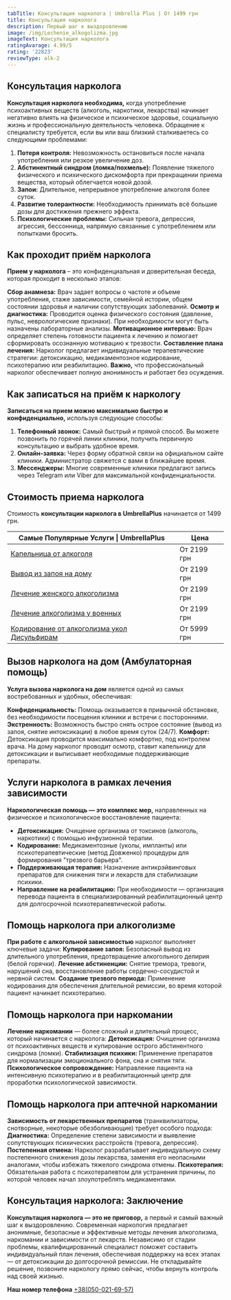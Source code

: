 ```yaml
---
tabTitle: Консультация нарколога | Umbrella Plus | От 1499 грн
title: Консультация нарколога
description: Первый шаг к выздоровлению
image: /img/Lechenie_alkogolizma.jpg
imageText: Консультация нарколога
ratingAvarage: 4.99/5
rating: '22823'
reviewType: alk-2
---
```


## Консультация нарколога

**Консультация нарколога необходима,** когда употребление психоактивных веществ (алкоголь, наркотики, лекарства) начинает негативно влиять на физическое и психическое здоровье, социальную жизнь и профессиональную деятельность человека. Обращение к специалисту требуется, если вы или ваш близкий сталкиваетесь со следующими проблемами:

1. **Потеря контроля:** Невозможность остановиться после начала употребления или резкое увеличение доз.
2. **Абстинентный синдром (ломка/похмелье):** Появление тяжелого физического и психического дискомфорта при прекращении приема вещества, который облегчается новой дозой.
3. **Запои:** Длительное, непрерывное употребление алкоголя более суток.
4. **Развитие толерантности:** Необходимость принимать всё большие дозы для достижения прежнего эффекта.
5. **Психологические проблемы:** Сильная тревога, депрессия, агрессия, бессонница, напрямую связанные с употреблением или попытками бросить.

## Как проходит приём нарколога

**Прием у нарколога** – это конфиденциальная и доверительная беседа, которая проходит в несколько этапов:

**Сбор анамнеза:** Врач задает вопросы о частоте и объеме употребления, стаже зависимости, семейной истории, общем состоянии здоровья и наличии сопутствующих заболеваний.
**Осмотр и диагностика:** Проводится оценка физического состояния (давление, пульс, неврологические признаки). При необходимости могут быть назначены лабораторные анализы.
**Мотивационное интервью:** Врач определяет степень готовности пациента к лечению и помогает сформировать осознанную мотивацию к трезвости.
**Составление плана лечения:** Нарколог предлагает индивидуальные терапевтические стратегии: детоксикацию, медикаментозное кодирование, психотерапию или реабилитацию.
**Важно,** что профессиональный нарколог обеспечивает полную анонимность и работает без осуждения.

## Как записаться на приём к наркологу

**Записаться на прием можно максимально быстро и конфиденциально,** используя следующие способы:

1. **Телефонный звонок:** Самый быстрый и прямой способ. Вы можете позвонить по горячей линии клиники, получить первичную консультацию и выбрать удобное время.
2. **Онлайн-заявка:** Через форму обратной связи на официальном сайте клиники. Администратор свяжется с вами в ближайшее время.
3. **Мессенджеры:** Многие современные клиники предлагают запись через Telegram или Viber для максимальной конфиденциальности.

## Стоимость приема нарколога

Стоимость **консультации нарколога в UmbrellaPlus** начинается от 1499 грн.

| Самые Популярные Услуги \| UmbrellaPlus                                                       | Цена        |
| --------------------------------------------------------------------------------------------- | ----------- |
| [Капельница от алкоголя](kapelnica-ot-alkogolia-UmbrellaPlus)                                 | От 2199 грн |
| [Вывод из запоя на дому](Vivod-iz-zapoia-na-domy-UmbrellaPlus)                                | От 2199 грн |
| [Лечение женского алкоголизма](lechenie-jenskogo-alkogolizma-umbrellaplus)                    | От 2199 грн |
| [Лечение алкоголизма у военных](lechenie-alk-y-voenih)                                        | От 2199 грн |
| [Кодирование от алкоголизма укол Дисульфирам](kodirovka-ot-alkogolia-disulfiram-umbrellaplus) | От 5999 грн |

## Вызов нарколога на дом (Амбулаторная помощь)

**Услуга вызова нарколога на дом** является одной из самых востребованных и удобных, обеспечивая:

**Конфиденциальность:** Помощь оказывается в привычной обстановке, без необходимости посещения клиники и встречи с посторонними.
**Экстренность:** Возможность быстро снять острое состояние (вывод из запоя, снятие интоксикации) в любое время суток (24/7).
**Комфорт:** Детоксикация проводится максимально комфортно, под контролем врача.
На дому нарколог проводит осмотр, ставит капельницу для детоксикации и выписывает необходимые поддерживающие препараты.

## Услуги нарколога в рамках лечения зависимости

**Наркологическая помощь — это комплекс мер,** направленных на физическое и психологическое восстановление пациента:

* **Детоксикация:** Очищение организма от токсинов (алкоголь, наркотики) с помощью инфузионной терапии.
* **Кодирование:** Медикаментозные (уколы, импланты) или психотерапевтические (метод Довженко) процедуры для формирования "трезвого барьера".
* **Поддерживающая терапия:** Назначение антикрэйвинговых препаратов для снижения тяги и лекарств для стабилизации психики.
* **Направление на реабилитацию:** При необходимости — организация перевода пациента в специализированный реабилитационный центр для долгосрочной психотерапевтической работы.

## Помощь нарколога при алкоголизме

**При работе с алкогольной зависимостью** нарколог выполняет ключевые задачи:
**Купирование запоя:** Безопасный вывод из длительного употребления, предотвращение алкогольного делирия (белой горячки).
**Лечение абстиненции:** Снятие тремора, тревоги, нарушений сна, восстановление работы сердечно-сосудистой и нервной систем.
**Создание трезвого периода:** Применение кодирования для обеспечения длительной ремиссии, во время которой пациент начинает психотерапию.

## Помощь нарколога при наркомании

**Лечение наркомании** — более сложный и длительный процесс, который начинается с нарколога:
**Детоксикация:** Очищение организма от психоактивных веществ и купирование острого абстинентного синдрома (ломки).
**Стабилизация психики:** Применение препаратов для нормализации эмоционального фона, сна и снятия тяги.
**Психологическое сопровождение:** Направление пациента на интенсивную психотерапию и в реабилитационный центр для проработки психологической зависимости.

## Помощь нарколога при аптечной наркомании

**Зависимость от лекарственных препаратов** (транквилизаторы, снотворные, некоторые обезболивающие) требует особого подхода:
**Диагностика:** Определение степени зависимости и выявление сопутствующих психических расстройств (тревога, депрессия).
**Постепенная отмена:** Нарколог разрабатывает индивидуальную схему постепенного снижения дозы лекарства, заменяя его неопасными аналогами, чтобы избежать тяжелого синдрома отмены.
**Психотерапия:** Обязательная работа с психотерапевтом для устранения причины, по которой человек начал злоупотреблять медикаментами.

## Консультация нарколога: Заключение

**Консультация нарколога — это не приговор,** а первый и самый важный шаг к выздоровлению. Современная наркология предлагает анонимные, безопасные и эффективные методы лечения алкоголизма, наркомании и зависимости от лекарств. Независимо от стадии проблемы, квалифицированный специалист поможет составить индивидуальный план лечения, обеспечивая поддержку на всех этапах — от детоксикации до долгосрочной ремиссии. Не откладывайте решение, позвоните наркологу прямо сейчас, чтобы вернуть контроль над своей жизнью.

**Наш номер телефона** [+38(050-021-69-57)](tel:0500216957)
